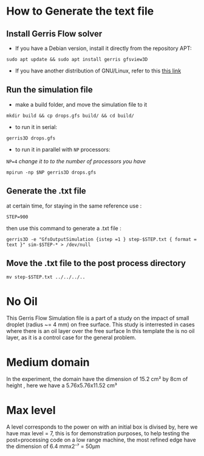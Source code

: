 # How to Generate the text file 
## Install Gerris Flow solver

- If you have a Debian version, install it directly from the repository APT:
 
 `sudo apt update && sudo apt install gerris gfsview3D`

- If you have another distribution of GNU/Linux, refer to this [this link](http://gfs.sourceforge.net/wiki/index.php/Installing_from_source)


## Run the simulation file

- make a build folder, and move the simulation file to it

`mkdir build && cp drops.gfs build/ && cd build/`

- to run it in serial:

`gerris3D drops.gfs`

- to run it in parallel with `NP` processors:

`NP=4` *change it to to the number of processors you have*

`mpirun -np $NP gerris3D drops.gfs`

## Generate the .txt file

at certain time, for staying in the same reference use :

`STEP=900` 

then use this command to generate a .txt file :
 
 `gerris3D -e "GfsOutputSimulation {istep =1 } step-$STEP.txt { format = text }" sim-$STEP-* > /dev/null`

## Move the .txt file to the post process directory

`mv step-$STEP.txt ../../../..`

# No Oil
This Gerris Flow Simulation file is a part of a study on the impact of small droplet (radius ~= 4 mm) on free surface. 
This study is interrested in cases where there is an oil layer over the free surface
In this template the is no oil layer, as it is a control case for the general problem.
 
# Medium domain 
In the experiment, the domain have the dimension of 15.2 cm² by 8cm of height , here we have a 5.76x5.76x11.52 cm³

# Max level 

A level corresponds to the power on with an initial box is divised by, here we have max level = 7, this is for demonstration purposes, to help testing the post=processing code on a low range machine, the most refined edge have the dimension of 6.4 mmx2⁻⁷ = 50µm
